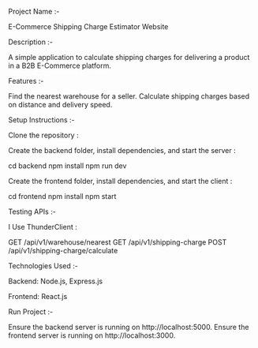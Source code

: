 Project Name :-

E-Commerce Shipping Charge Estimator Website

Description :-

A simple application to calculate shipping charges for delivering a product in a B2B E-Commerce platform.

Features :-

Find the nearest warehouse for a seller.
Calculate shipping charges based on distance and delivery speed.


Setup Instructions :-

Clone the repository :

Create the backend folder, install dependencies, and start the server :

cd backend
npm install
npm run dev

Create the frontend folder, install dependencies, and start the client :

cd frontend
npm install
npm start


Testing APIs :-

I Use ThunderClient :

GET /api/v1/warehouse/nearest
GET /api/v1/shipping-charge
POST /api/v1/shipping-charge/calculate


Technologies Used :- 

Backend: Node.js, Express.js

Frontend: React.js


Run Project :-

Ensure the backend server is running on http://localhost:5000.
Ensure the frontend server is running on http://localhost:3000.
